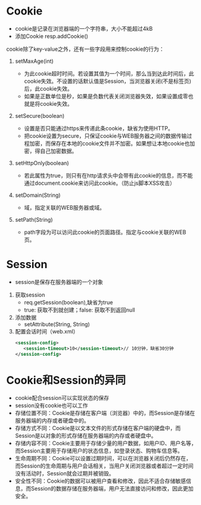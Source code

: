 # Cookie
- cookie是记录在浏览器端的一个字符串，大小不能超过4kB
- 添加Cookie
   resp.addCookie()  

cookie除了key-value之外，还有一些字段用来控制cookie的行为：

1. setMaxAge(int)
   - 为此cookie超时时间。若设置其值为一个时间，那么当到达此时间后，此cookie失效。不设置的话默认值是Session，当浏览器关闭(不是标签页)后，此cookie失效。
   - 如果是正数单位是秒，如果是负数代表关闭浏览器失效，如果设置成零也就是将cookie失效。

2. setSecure(boolean)
   - 设置是否只能通过https来传递此条cookie，缺省为使用HTTP。
   - 把cookie设置为secure，只保证cookie与WEB服务器之间的数据传输过程加密，而保存在本地的cookie文件并不加密。如果想让本地cookie也加密，得自己加密数据。

3. setHttpOnly(boolean)
   - 若此属性为true，则只有在http请求头中会带有此cookie的信息，而不能通过document.cookie来访问此cookie。（防止js脚本XSS攻击）

4. setDomain(String)
   - 域，指定关联的WEB服务器或域。

5. setPath(String)
   - path字段为可以访问此cookie的页面路径。指定与cookie关联的WEB页。


# Session
- session是保存在服务器端的一个对象

1. 获取session
   - req.getSession(boolean),缺省为true
   - true: 获取不到就创建；false: 获取不到返回null
2. 添加数据
   - setAttribute(String, String)
3. 配置会话时间（web.xml）
   ```xml
   <session-config>
      <session-timeout>10</session-timeout>// 10分钟，缺省30分钟
   </session-config>
   ```


# Cookie和Session的异同
* cookie配合session可以实现状态的保存
* session没有cookie也可以工作
* 存储位置不同：Cookie是存储在客户端（浏览器）中的，而Session是存储在服务器端的内存或者硬盘中的。
* 存储方式不同：Cookie是以文本文件的形式存储在客户端的硬盘中，而Session是以对象的形式存储在服务器端的内存或者硬盘中。
* 存储内容不同：Cookie主要用于存储少量的用户数据，如用户ID、用户名等，而Session主要用于存储用户的状态信息，如登录状态、购物车信息等。
* 生命周期不同：Cookie可以设置过期时间，可以在浏览器关闭后仍然存在，而Session的生命周期与用户会话相关，当用户关闭浏览器或者超过一定时间没有活动时，Session就会过期并被销毁。
* 安全性不同：Cookie的数据可以被用户查看和修改，因此不适合存储敏感信息，而Session的数据存储在服务器端，用户无法直接访问和修改，因此更加安全。

